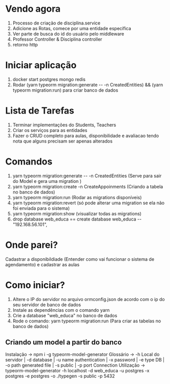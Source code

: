 # Vendo agora

1. Processo de criação de disciplina.service
2. Adicione as Rotas, comece por uma entidade específica
3. Ver parte de busca do id do usuário pelo middleware
4. Professor Controller & Disciplina controller
5. retorno http

# Iniciar aplicação

1. docker start postgres mongo redis
2. Rodar (yarn typeorm migration:generate -- -n CreatedEntities) && (yarn typeorm migration:run) para criar banco de dados

# Lista de Tarefas

1. Terminar implementações do Students, Teachers
2. Criar os serviços para as entidades
3. Fazer o CRUD completo para aulas, disponibilidade e avaliacao tendo nota que alguns precisam ser apenas alterados

# Comandos

1. yarn typeorm migration:generate -- -n CreatedEntities (Serve para sair do Model e gera uma migration )
2. yarn typeorm migration:create -n CreateAppoinments (Criando a tabela no banco de dados)
3. yarn typeorm migration:run (Rodar as migrations disponíveis)
4. yarn typeorm migration:revert (só pode alterar uma migration se ela não foi enviada para o sistema)
5. yarn typeorm migration:show (visualizar todas as migrations)
6. drop database web_educa  == create database web_educa -- "192.168.56.101",

# Onde parei?

Cadastrar a disponibildiade (Entender como vai funcionar o sistema de agendamento) e cadastrar as aulas

# Como iniciar?

1. Altere o IP do servidor no arquivo ormconfig.json de acordo com o ip do seu servidor de banco de dados
2. Instale as dependências com o comando yarn
3. Crie a database "web_educa" no banco de dados
4. Rode o comando: yarn typeorm migration:run    (Para criar as tabelas no banco de dados)

## Criando um model a partir do banco

Instalação -> npm i -g typeorm-model-generator
Glossário -> -h Local do servidor | -d database | -u name authentication | -x password | -e type DB | -o path generated file | -s public | -p port Connection
Utilização -> typeorm-model-generator -h localhost -d web_educa -u postgres -x postgres -e postgres -o ./typegen -s public -p 5432
